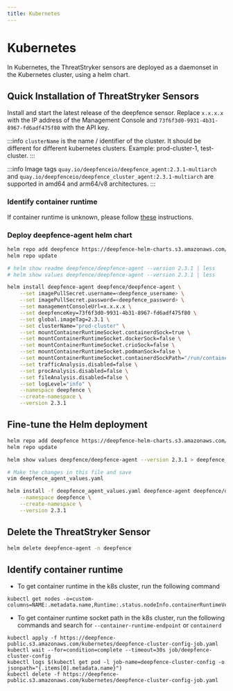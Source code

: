 ```yaml
---
title: Kubernetes
---
```


# Kubernetes

In Kubernetes, the ThreatStryker sensors are deployed as a daemonset in the Kubernetes cluster, using a helm chart.

## Quick Installation of ThreatStryker Sensors

Install and start the latest release of the deepfence sensor.  Replace `x.x.x.x` with the IP address of the Management Console and `73f6f3d0-9931-4b31-8967-fd6adf475f80` with the API key.

:::info
`clusterName` is the name / identifier of the cluster. It should be different for different kubernetes clusters. Example: prod-cluster-1, test-cluster.
:::

:::info
Image tags `quay.io/deepfenceio/deepfence_agent:2.3.1-multiarch` and `quay.io/deepfenceio/deepfence_cluster_agent:2.3.1-multiarch` are supported in amd64 and arm64/v8 architectures.
:::

### Identify container runtime
If container runtime is unknown, please follow [these](#identify-container-runtime-1) instructions.

### Deploy deepfence-agent helm chart
```bash
helm repo add deepfence https://deepfence-helm-charts.s3.amazonaws.com/enterprise
helm repo update

# helm show readme deepfence/deepfence-agent --version 2.3.1 | less
# helm show values deepfence/deepfence-agent --version 2.3.1 | less

helm install deepfence-agent deepfence/deepfence-agent \
    --set imagePullSecret.username=<deepfence_username> \
    --set imagePullSecret.password=<deepfence_password> \
    --set managementConsoleUrl=x.x.x.x \
    --set deepfenceKey=73f6f3d0-9931-4b31-8967-fd6adf475f80 \
    --set global.imageTag=2.3.1 \
    --set clusterName="prod-cluster" \
    --set mountContainerRuntimeSocket.containerdSock=true \
    --set mountContainerRuntimeSocket.dockerSock=false \
    --set mountContainerRuntimeSocket.crioSock=false \
    --set mountContainerRuntimeSocket.podmanSock=false \
    --set mountContainerRuntimeSocket.containerdSockPath="/run/containerd/containerd.sock" \
    --set trafficAnalysis.disabled=false \
    --set procAnalysis.disabled=false \
    --set fileAnalysis.disabled=false \
    --set logLevel="info" \
    --namespace deepfence \
    --create-namespace \
    --version 2.3.1
```

## Fine-tune the Helm deployment

```bash
helm repo add deepfence https://deepfence-helm-charts.s3.amazonaws.com/enterprise
helm repo update

helm show values deepfence/deepfence-agent --version 2.3.1 > deepfence_agent_values.yaml

# Make the changes in this file and save
vim deepfence_agent_values.yaml

helm install -f deepfence_agent_values.yaml deepfence-agent deepfence/deepfence-agent \
    --namespace deepfence \
    --create-namespace \
    --version 2.3.1
```

## Delete the ThreatStryker Sensor

```bash
helm delete deepfence-agent -n deepfence
```

## Identify container runtime
- To get container runtime in the k8s cluster, run the following command
```shell
kubectl get nodes -o=custom-columns=NAME:.metadata.name,Runtime:.status.nodeInfo.containerRuntimeVersion
```
- To get container runtime socket path in the k8s cluster, run the following commands and search for `--container-runtime-endpoint` or `containerd`
```shell
kubectl apply -f https://deepfence-public.s3.amazonaws.com/kubernetes/deepfence-cluster-config-job.yaml
kubectl wait --for=condition=complete --timeout=30s job/deepfence-cluster-config
kubectl logs $(kubectl get pod -l job-name=deepfence-cluster-config -o jsonpath="{.items[0].metadata.name}")
kubectl delete -f https://deepfence-public.s3.amazonaws.com/kubernetes/deepfence-cluster-config-job.yaml
```